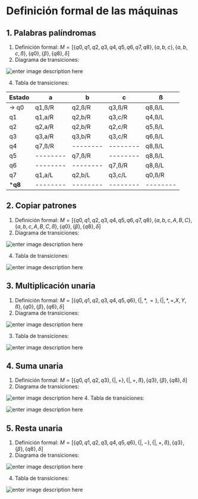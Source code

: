 ﻿# Definición formal de las máquinas

## 1. Palabras palíndromas
1.  Definición formal:
$M =\lbrack\lbrace q0,q1,q2,q3,q4,q5,q6,q7,q8\rbrace , \lbrace a,b,c \rbrace , \lbrace a,b,c,ß \rbrace, \lbrace q0 \rbrace, \lbrace \beta \rbrace,\lbrace q8 \rbrace, \delta \rbrack$
2. Diagrama de transiciones:

![enter image description here](https://lh3.googleusercontent.com/HGtfPqiv6x9WSv-h4VTyymVpHjl1sbiv_HnPbHYM0gLdVo08OULsbiNIqhygWGTdUhVZo99kwu7d)

4. Tabla de transiciones: 

Estado | a | b | c |ß
-- | -- |-- | --|--
$\to$ q0  | q1,ß/R | q2,ß/R | q3,ß/R|q8,ß/L
q1  | q1,a/R | q2,b/R | q3,c/R|q4,ß/L
q2  | q2,a/R | q2,b/R | q2,c/R|q5,ß/L
q3  | q3,a/R | q3,b/R | q3,c/R|q6,ß/L
q4  | q7,ß/R | -------- | --------|q8,ß/L
q5  | -------- | q7,ß/R |--------|q8,ß/L
q6  | -------- | -------- | q7,ß/R|q8,ß/L
q7  | q1,a/L | q2,b/L | q3,c/L|q0,ß/R
***q8**  | -------- | -------- | --------|--------

## 2. Copiar patrones
1.  Definición formal:
$M =\lbrack\lbrace q0,q1,q2,q3,q4,q5,q6,q7,q8\rbrace , \lbrace a,b,c,A,B,C \rbrace , \lbrace a,b,c,A,B,C,ß \rbrace, \lbrace q0 \rbrace, \lbrace \beta \rbrace,\lbrace q8 \rbrace, \delta \rbrack$
2. Diagrama de transiciones:

![enter image description here](https://lh3.googleusercontent.com/nwakgwcMHicC6cXcmQNFmvmrlQCFbVrjo_XjH_epdYwokbEW-5qKA7Zy7kc2EGC_QZympahwnn4s)

4. Tabla de transiciones: 

![enter image description here](https://lh3.googleusercontent.com/u-QPtSF8xbudFXzD0K-4wrPp9VvSPjLbmzpHbC1mAIHYf3TmLAocgQ3zovm69KHSi-_snXrAeZXY)

## 3. Multiplicación unaria
1.  Definición formal:
$M =\lbrack\lbrace q0,q1,q2,q3,q4,q5,q6\rbrace , \lbrace |,*,= \rbrace , \lbrace |,*,=,X,Y,ß \rbrace, \lbrace q0 \rbrace, \lbrace \beta \rbrace,\lbrace q6 \rbrace, \delta \rbrack$
2. Diagrama de transiciones:


![enter image description here](https://lh3.googleusercontent.com/uFMGlh1ShGOCDh6BFj4YRxxmkC21UeaxaaFEVAG1YHOLcrmx1quKvxvGLqsTZYaL42BZ7TD3qidL)

3. Tabla de transiciones: 

![enter image description here](https://lh3.googleusercontent.com/Mros9IT0KW_BoaTmjXeWbQ2p6pdjd_0MbvhdxApPz-iYhhMGoga4SYaUE6GK0Crk2BfRkcOmKXcX)

## 4. Suma unaria
1.  Definición formal:
$M =\lbrack\lbrace q0,q1,q2,q3\rbrace , \lbrace |,+ \rbrace , \lbrace |,+,ß \rbrace, \lbrace q3 \rbrace, \lbrace \beta \rbrace,\lbrace q8 \rbrace, \delta \rbrack$
2. Diagrama de transiciones:

![enter image description here](https://lh3.googleusercontent.com/R1bQOW6e0iIjLID4GkPP_QEAXPkSk-aRY2xhc-f9WM5Wc02OmFaiuYOP2MoVKipcA9pzw0g495Bv)
4. Tabla de transiciones: 

![enter image description here](https://lh3.googleusercontent.com/0i86JWsdpQLCDdf0dMxARwAwe55kE3yU6SNc6rldvGaGDS-pBHWQ62J6pvqcOrGyOT2CNCCvM6Ki)

## 5. Resta unaria
1.  Definición formal:
$M =\lbrack\lbrace q0,q1,q2,q3,q4,q5,q6\rbrace , \lbrace |,- \rbrace , \lbrace |,+,ß \rbrace, \lbrace q3 \rbrace, \lbrace \beta \rbrace,\lbrace q8 \rbrace, \delta \rbrack$
2. Diagrama de transiciones:

![enter image description here](https://lh3.googleusercontent.com/HJrVUSWlImkjtsUAXXl4hpwnt2LHjAYQtemPOQh20vrouHIaKoWUybdrHWyEpERvLEQeDSW5X1y6)

4. Tabla de transiciones: 

![enter image description here](https://lh3.googleusercontent.com/9DnKA6fo64JiLdkdoHoB3NIhcEpyuShZBMD49JzpQ_fwTfDlLNroBXRgP3cYuR8yiKmdA9PfJbit)
